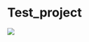 # Test_project
<a href='http://jenkins.nextflow-software.com:8080/job/NESSIE/'><img src='http://jenkins.nextflow-software.com:8080/buildStatus/icon?job=NESSIE'></a>